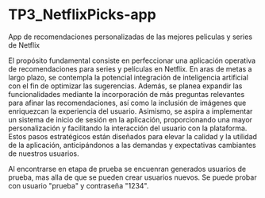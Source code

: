 # TP3_NetflixPicks-app
App de recomendaciones personalizadas de las mejores peliculas y series de Netflix

El propósito fundamental consiste en perfeccionar una aplicación operativa de recomendaciones para series y películas en Netflix. En aras de metas a largo plazo, se contempla la potencial integración de inteligencia artificial con el fin de optimizar las sugerencias. Además, se planea expandir las funcionalidades mediante la incorporación de más preguntas relevantes para afinar las recomendaciones, así como la inclusión de imágenes que enriquezcan la experiencia del usuario. Asimismo, se aspira a implementar un sistema de inicio de sesión en la aplicación, proporcionando una mayor personalización y facilitando la interacción del usuario con la plataforma. Estos pasos estratégicos están diseñados para elevar la calidad y la utilidad de la aplicación, anticipándonos a las demandas y expectativas cambiantes de nuestros usuarios.

Al encontrarse en etapa de prueba se encuenran generados usuarios de prueba, mas alla de que se pueden crear usuarios nuevos. Se puede probar con usuario "prueba" y contraseña "1234".

